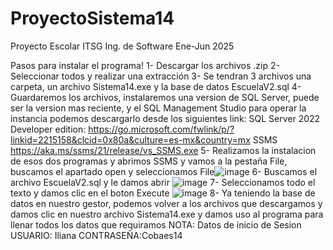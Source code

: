 # ProyectoSistema14
Proyecto Escolar ITSG Ing. de Software Ene-Jun 2025


Pasos para instalar el programa!
1- Descargar los archivos .zip
2- Seleccionar todos y realizar una extracción
3- Se tendran 3 archivos una carpeta, un archivo Sistema14.exe y la base de datos EscuelaV2.sql
4- Guardaremos los archivos, instalaremos una version de SQL Server, puede ser la version mas reciente, y el SQL Management Studio para operar la instancia
    podemos descargarlo desde los siguientes link:
    SQL Server 2022 Developer edition: https://go.microsoft.com/fwlink/p/?linkid=2215158&clcid=0x80a&culture=es-mx&country=mx
    SSMS https://aka.ms/ssms/21/release/vs_SSMS.exe
5- Realizamos la instalacion de esos dos programas y abrimos SSMS y vamos a la pestaña File, buscamos el apartado open y seleccionamos File![image](https://github.com/user-attachments/assets/f11bcf73-1d6e-4049-83b3-6248e08a313e)
6- Buscamos el archivo EscuelaV2.sql y le damos abrir ![image](https://github.com/user-attachments/assets/3bc0d7e0-b8c7-419d-be15-6beaeb60d87d)
7- Seleccionamos todo el texto y damos clic en el boton Execute ![image](https://github.com/user-attachments/assets/e85072be-7989-4b18-a76f-7180b75e6b79)
8- Ya teniendo la base de datos en nuestro gestor, podemos volver a los archivos que descargamos y damos clic en nuestro archivo Sistema14.exe y damos uso al programa para llenar todos los datos que requiramos
    NOTA: Datos de inicio de Sesion   USUARIO: Iliana  CONTRASEÑA:Cobaes14
